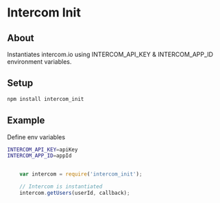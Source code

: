 Intercom Init
====================

About
--------------
Instantiates intercom.io using INTERCOM_API_KEY & INTERCOM_APP_ID environment variables.

Setup
--------------

```sh
npm install intercom_init
```

Example
--------------

Define env variables

```sh
INTERCOM_API_KEY=apiKey
INTERCOM_APP_ID=appId
```

```js

	var intercom = require('intercom_init');

	// Intercom is instantiated
	intercom.getUsers(userId, callback);

```


